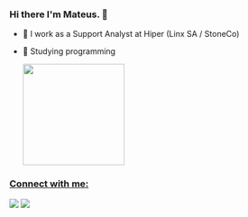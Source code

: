 ### Hi there I'm Mateus. 👋

- 🔭 I work as a Support Analyst at Hiper (Linx SA / StoneCo)
- 🌱 Studying programming

  <a href="https://github.com/mateusoliveiraps">
  
  
  
  <img height="180em" src="https://github-readme-streak-stats.herokuapp.com/?user=mateusoliveiraps&theme=github-dark"/>
 
  

### Connect with me:</h3>
  <a href="https://www.linkedin.com/in/mateus-oliveira-pereira-dos-santos-b07953151/" target="_blank"><img src="https://img.shields.io/badge/-LinkedIn-%230077B5?style=for-the-badge&logo=linkedin&logoColor=white" target="_blank"></a> 
 <a href = "mailto:mateusoliveiraps@gmail.com"><img src="https://img.shields.io/badge/Gmail-D14836?style=for-the-badge&logo=gmail&logoColor=white" target="_blank"></a>
